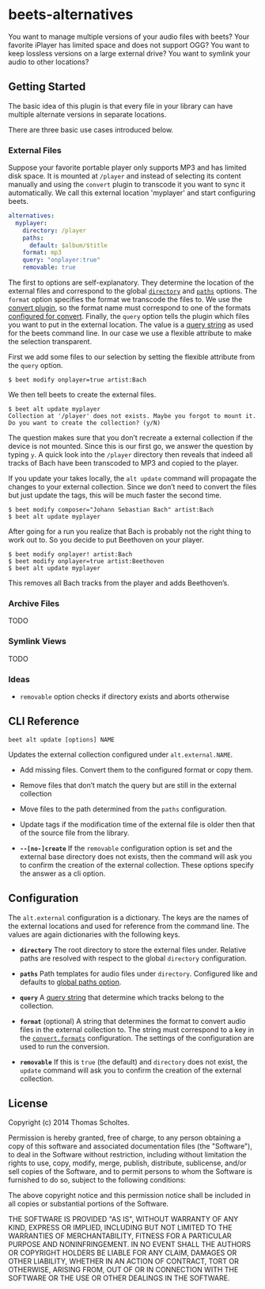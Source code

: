 beets-alternatives
==================

You want to manage multiple versions of your audio files with beets?
Your favorite iPlayer has limited space and does not support OGG? You
want to keep lossless versions on a large external drive? You want to
symlink your audio to other locations?

Getting Started
---------------

The basic idea of this plugin is that every file in your library can
have multiple alternate versions in separate locations.

There are three basic use cases introduced below.

### External Files

Suppose your favorite portable player only supports MP3 and has
limited disk space. It is mounted at `/player` and instead of selecting
its content manually and using the `convert` plugin to transcode it you
want to sync it automatically. We call this external location
'myplayer' and start configuring beets.

```yaml
alternatives:
  myplayer:
    directory: /player
    paths:
      default: $album/$title
    format: mp3
    query: "onplayer:true"
    removable: true
```

The first to options are self-explanatory. They determine the location
of the external files and correspond to the global
[`directory`][config-directory] and [`paths`][config-paths] options.
The `format` option specifies the format we transcode the files to.
We use the [convert plugin][], so the format name must correspond to
one of the formats [configured for convert][]. Finally, the `query`
option tells the plugin which files you want to put in the external
location. The value is a [query string][] as used for the beets command
line. In our case we use a flexible attribute to make the selection
transparent.

First we add some files to our selection by setting the flexible
attribute from the `query` option.

```
$ beet modify onplayer=true artist:Bach
```

We then tell beets to create the external files.

```
$ beet alt update myplayer
Collection at '/player' does not exists. Maybe you forgot to mount it.
Do you want to create the collection? (y/N)
```

The question makes sure that you don’t recreate a external collection
if the device is not mounted. Since this is our first go, we answer the
question by typing `y`.  A quick look into the `/player` directory then
reveals that indeed all tracks of Bach have been transcoded to MP3 and
copied to the player.

If you update your takes locally, the `alt update` command will
propagate the changes to your external collection. Since we don’t need
to convert the files but just update the tags, this will be much faster
the second time.

```
$ beet modify composer="Johann Sebastian Bach" artist:Bach
$ beet alt update myplayer
```

After going for a run you realize that Bach is probably not the right
thing to work out to. So you decide to put Beethoven on your player.

```
$ beet modify onplayer! artist:Bach
$ beet modify onplayer=true artist:Beethoven
$ beet alt update myplayer
```

This removes all Bach tracks from the player and adds Beethoven’s.


### Archive Files

TODO

### Symlink Views

TODO

### Ideas

* `removable` option checks if directory exists and aborts otherwise


CLI Reference
-------------

```
beet alt update [options] NAME
```

Updates the external collection configured under `alt.external.NAME`.

* Add missing files. Convert them to the configured format or copy
  them.
* Remove files that don’t match the query but are still in the
  external collection
* Move files to the path determined from the `paths` configuration.
* Update tags if the modification time of the external file is older
  then that of the source file from the library.

* **`--[no-]create`** If the `removable` configuration option
  is set and the external base directory does not exists, then the
  command will ask you to confirm the creation of the external
  collection. These options specify the answer as a cli option.

Configuration
-------------

The `alt.external` configuration is a dictionary. The keys are the
names of the external locations and used for reference from the command
line. The values are again dictionaries with the following keys.

* **`directory`** The root directory to store the external files under.
  Relative paths are resolved with respect to the global `directory`
  configuration.

* **`paths`** Path templates for audio files under `directory`. Configured
  like and defaults to [global paths option][config-paths].

* **`query`** A [query string][] that determine which tracks belong to the
  collection.

* **`format`** (optional) A string that determines the format to convert
  audio files in the external collection to. The string must correspond
  to a key in the [`convert.formats`][convert plugin] configuration.
  The settings of the configuration are used to run the conversion.

* **`removable`** If this is `true` (the default) and `directory` does
  not exist, the `update` command will ask you to confirm the creation
  of the external collection.


License
-------

Copyright (c) 2014 Thomas Scholtes.

Permission is hereby granted, free of charge, to any person obtaining a
copy of this software and associated documentation files (the "Software"), to
deal in the Software without restriction, including without limitation the
rights to use, copy, modify, merge, publish, distribute, sublicense, and/or
sell copies of the Software, and to permit persons to whom the Software is
furnished to do so, subject to the following conditions:

The above copyright notice and this permission notice shall be included in
all copies or substantial portions of the Software.

THE SOFTWARE IS PROVIDED "AS IS", WITHOUT WARRANTY OF ANY KIND, EXPRESS OR
IMPLIED, INCLUDING BUT NOT LIMITED TO THE WARRANTIES OF MERCHANTABILITY,
FITNESS FOR A PARTICULAR PURPOSE AND NONINFRINGEMENT. IN NO EVENT SHALL THE
AUTHORS OR COPYRIGHT HOLDERS BE LIABLE FOR ANY CLAIM, DAMAGES OR OTHER
LIABILITY, WHETHER IN AN ACTION OF CONTRACT, TORT OR OTHERWISE, ARISING FROM,
OUT OF OR IN CONNECTION WITH THE SOFTWARE OR THE USE OR OTHER DEALINGS IN THE
SOFTWARE.


[config-directory]: http://beets.readthedocs.org/en/latest/reference/config.html#directory
[config-paths]: http://beets.readthedocs.org/en/latest/reference/config.html#path-format-configuration
[configured for convert]: http://beets.readthedocs.org/en/latest/plugins/convert.html#configuring-the-transcoding-command
[convert plugin]: http://beets.readthedocs.org/en/latest/plugins/convert.html
[query string]: http://beets.readthedocs.org/en/latest/reference/query.html
